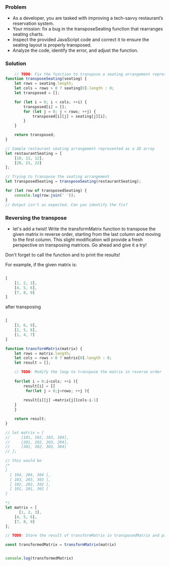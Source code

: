 ### Problem
  
* As a developer, you are tasked with improving a tech-savvy restaurant’s reservation system.
* Your mission: fix a bug in the transposeSeating function that rearranges seating charts.
* Inspect the provided JavaScript code and correct it to ensure the seating layout is properly transposed.
* Analyze the code, identify the error, and adjust the function.


### Solution

```js
    // TODO: Fix the function to transpose a seating arrangement represented as a 2D array
function transposeSeating(seating) {
    let rows = seating.length;
    let cols = rows > 0 ? seating[0].length : 0;
    let transposed = [];

    for (let i = 0; i < cols; ++i) {
        transposed[i] = [];
        for (let j = 0; j < rows; ++j) {
            transposed[i][j] = seating[j][i];
        }
    }

    return transposed;
}

// Sample restaurant seating arrangement represented as a 2D array
let restaurantSeating = [
    [10, 11, 12],
    [20, 21, 22]
];

// Trying to transpose the seating arrangement
let transposedSeating = transposeSeating(restaurantSeating);

for (let row of transposedSeating) {
    console.log(row.join(' '));
}
// Output isn't as expected. Can you identify the fix?
```


### Reversing the transpose
- let's add a twist! Write the transformMatrix function to transpose the given matrix in reverse order, starting from the last column and moving to the first column. This slight modification will provide a fresh perspective on transposing matrices. Go ahead and give it a try!

Don't forget to call the function and to print the results!

For example, if the given matrix is:
```js

[
    [1, 2, 3],
    [4, 5, 6],
    [7, 8, 9]
]

```


after transposing

```js

[
    [3, 6, 9],
    [2, 5, 8],
    [1, 4, 7]
]

```

```js
function transformMatrix(matrix) {
    let rows = matrix.length;
    let cols = rows > 0 ? matrix[0].length : 0;
    let result = [];

    // TODO: Modify the loop to transpose the matrix in reverse order
    
    for(let i = 0;i<cols; ++i ){
        result[i] = []
         for(let j = 0;j<rows; ++j ){
        
        result[i][j] =matrix[j][cols-i-1]
    }
    }

    return result;
}

// let matrix = [
//     [101, 102, 103, 104],
//     [201, 202, 203, 204],
//     [301, 302, 303, 304]
// ];

// this would be 
/*
[
  [ 104, 204, 304 ],
  [ 103, 203, 303 ],
  [ 102, 202, 302 ],
  [ 101, 201, 301 ]
]

*/
let matrix = [
      [1, 2, 3],
    [4, 5, 6],
    [7, 8, 9]
];

// TODO: Store the result of transformMatrix in transposedMatrix and print it

const transformedMatrix = transformMatrix(matrix)


console.log(transformedMatrix)
```
